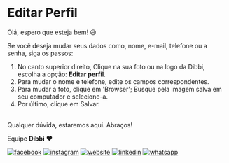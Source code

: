 # Editar Perfil

Olá, espero que esteja bem! :smiley:

Se você deseja mudar seus dados como, nome, e-mail, telefone ou a senha, siga os passos:

1. No canto superior direito, Clique na sua foto ou na logo da Dibbi, escolha a opção: **Editar perfil**.
2. Para mudar o nome e telefone, edite os campos correspondentes.
3. Para mudar a foto, clique em 'Browser'; Busque pela imagem salva em seu computador e selecione-a.
4. Por último, clique em Salvar.

<br>Qualquer dúvida, estaremos aqui. Abraços!

Equipe **Dibbi** :heart:

[![facebook][1.1]][1]
[![instagram][2.1]][2]
[![website][3.1]][3]
[![linkedin][4.1]][4]
[![whatsapp][5.1]][5]

[1.1]: /icon.facebook.png (Siga nosso Instagram)   
[2.1]: /icon.instagram.png (Curta nossa Fanpage) 
[3.1]: /icon.website.png (Acesse nosso site)  
[4.1]: /icon.linkedin.png (Acompanhe nosso Linkedin)
[5.1]: /icon.whatsapp.png (Fale pelo Whatsapp)

[1]: https://www.facebook.com/dibbi.plataforma
[2]: https://www.instagram.com/dibbi.plataforma
[3]: https://dibbi.com.br
[4]: https://www.linkedin.com/company/dibbi-plataforma
[5]: https://api.whatsapp.com/send?phone=5585991077098&text=Ol%C3%A1,%20estou%20vindo%20do%20site%20e%20gostaria%20de%20mais%20informa%C3%A7%C3%B5es%20sobre%20a%20Dibbi
